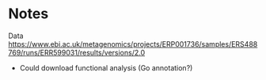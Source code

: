# Notes

Data
https://www.ebi.ac.uk/metagenomics/projects/ERP001736/samples/ERS488769/runs/ERR599031/results/versions/2.0

- Could download functional analysis (Go annotation?)